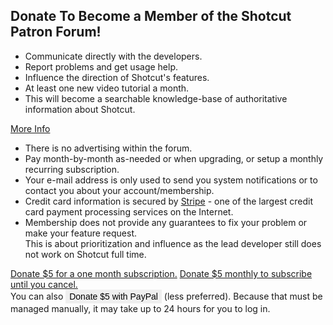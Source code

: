 ## Donate To Become a Member of the Shotcut Patron Forum!

* Communicate directly with the developers.
* Report problems and get usage help.
* Influence the direction of Shotcut's features.
* At least one new video tutorial a month.
* This will become a searchable knowledge-base of authoritative information about Shotcut.

<a href="#more-info" class="btn btn-theme" data-toggle="collapse">More Info</a>
<div id="more-info" class="collapse col-sm-12">
  <ul>    
    <li>There is no advertising within the forum.</li>
    <li>Pay month-by-month as-needed or when upgrading, or setup a monthly recurring subscription.</li>
    <li>Your e-mail address is only used to send you system notifications or to contact you about your account/membership.</li>
    <li>Credit card information is secured by <a href="https://stripe.com/">Stripe</a> - one of the largest credit card payment processing services on the Internet.</li>
    <li>Membership does not provide any guarantees to fix your problem or make your feature request.<br>
    This is about prioritization and influence as the lead developer still does not work on Shotcut full time.</li>
  </ul>
</div>

<script type="text/javascript">
  window.MemberfulOptions = {site: "https://meltytech.memberful.com"};
  (function() {
    var s   = document.createElement('script');
    s.type  = 'text/javascript';
    s.async = true;
    s.src   = 'https://d35xxde4fgg0cx.cloudfront.net/assets/embedded.js';
    setup = function() { window.MemberfulEmbedded.setup(); }
    if(s.addEventListener) { s.addEventListener("load", setup, false); } else { s.attachEvent("onload", setup); }
    ( document.getElementsByTagName('head')[0] || document.getElementsByTagName('body')[0] ).appendChild( s );
  })();
</script>

<a class="btn btn-theme" href="https://meltytech.memberful.com/checkout?plan=11430">
  Donate $5 for a one month subscription.</a>
<a class="btn btn-theme" href="https://meltytech.memberful.com/checkout?plan=11406">
  Donate $5 monthly to subscribe until you cancel.</a>

<form id="paypal-form" action="https://www.paypal.com/cgi-bin/webscr" method="post" target="_top">
    <input type="hidden" name="cmd" value="_s-xclick">
    <input type="hidden" name="hosted_button_id" value="2NY4DR344NG34">
    <input type="hidden" name="on0" value="Contribute">
    <input type="hidden" name="os0" value="Level 2">
    <input type="hidden" name="currency_code" value="USD">
    You can also
    <input class="btn btn-theme" style="vertical-align:baseline; overflow:visible; font-size:1em; display:inline; margin:0; padding:3px 6px; border:0; cursor:pointer;"
    name="Submit" type="submit" value="Donate $5 with PayPal"> (less preferred).
    Because that must be managed manually, it may take up to 24 hours for you to log in.
</form>
